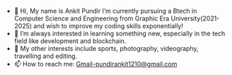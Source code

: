 - 👋 Hi, My name is Ankit Pundir I’m currently pursuing a Btech in  Computer Science and Engineering from Graphic Era University(2021-2025) and wish to improve my coding skills exponentially!
- 👀 I’m always interested in learning something new, especially in the tech field like development and blockchain.
- 🌱  My other interests include sports, photography, videography, travelling and editing.
- 📫 How to reach me: Gmail-pundirankit1210@gmail.com  

<!---
AnkitPundir7/AnkitPundir7 is a ✨ special ✨ repository because its `README.md` (this file) appears on your GitHub profile.
You can click the Preview link to take a look at your changes.
--->
